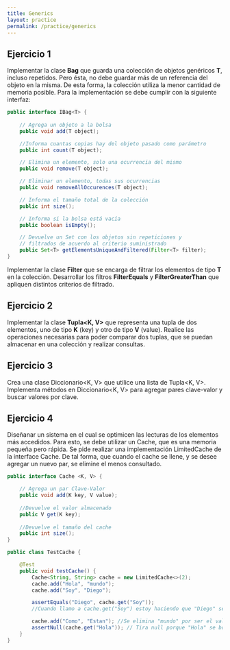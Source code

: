 ```yaml
---
title: Generics
layout: practice
permalink: /practice/generics
---
```


## Ejercicio 1
Implementar la clase **Bag<T>** que guarda una colección de objetos genéricos **T**, incluso repetidos. 
Pero ésta, no debe guardar más de un referencia del objeto en la misma. 
De esta forma, la colección utiliza la menor cantidad de memoria posible. 
Para la implementación se debe cumplir con la siguiente interfaz:

```java
public interface IBag<T> {
    
    // Agrega un objeto a la bolsa
    public void add(T object);

    //Informa cuantas copias hay del objeto pasado como parámetro
    public int count(T object);

    // Elimina un elemento, solo una ocurrencia del mismo
    public void remove(T object);

    // Eliminar un elemento, todas sus ocurrencias
    public void removeAllOccurences(T object);

    // Informa el tamaño total de la colección
    public int size();

    // Informa si la bolsa está vacía
    public boolean isEmpty();

    // Devuelve un Set con los objetos sin repeticiones y 
    // filtrados de acuerdo al criterio suministrado
    public Set<T> getElementsUniqueAndFiltered(Filter<T> filter);
}
```

Implementar la clase **Filter<T>** que se encarga de filtrar los elementos de tipo **T** en la colección.
Desarrollar los filtros **FilterEquals<T>** y **FilterGreaterThan<T>** que apliquen distintos criterios de filtrado.

## Ejercicio 2
Implementar la clase **Tupla<K, V>** que representa una tupla de dos elementos, uno de tipo **K** (key) y otro de tipo **V** (value).
Realice las operaciones necesarias para poder comparar dos tuplas, que se puedan almacenar en una colección y realizar consultas.

## Ejercicio 3
Crea una clase Diccionario<K, V> que utilice una lista de Tupla<K, V>.
Implementa métodos en Diccionario<K, V> para agregar pares clave-valor y buscar valores por clave.

## Ejercicio 4
Diseñanar un sistema en el cual se optimicen las lecturas de los elementos más accedidos. 
Para esto, se debe utilizar un Cache, que es una memoria pequeña pero rápida. 
Se pide realizar una implementación LimitedCache de la interface Cache. 
De tal forma, que cuando el cache se llene, y se desee agregar un nuevo par, se elimine el menos consultado.

```java
public interface Cache <K, V> {

    // Agrega un par Clave-Valor
    public void add(K key, V value);
    
    //Devuelve el valor almacenado
    public V get(K key);
    
    //Devuelve el tamaño del cache
    public int size();
}
```

```java
public class TestCache {

    @Test
    public void testCache() {
        Cache<String, String> cache = new LimitedCache<>(2);
        cache.add("Hola", "mundo");
        cache.add("Soy", "Diego");

        assertEquals("Diego", cache.get("Soy"));
        //Cuando llamo a cache.get("Soy") estoy haciendo que "Diego" sea el último valor consultado

        cache.add("Como", "Estan"); //Se elimina "mundo" por ser el valor menos consultado y se agrega "Estan" en su lugar
        assertNull(cache.get("Hola")); // Tira null porque "Hola" se borró del cache
    }
}
```


[//]: # (## Ejercicios adicionales)

[//]: # ()
[//]: # (### Adicional 1)

[//]: # (A stack is a container that stores objects in a manner indicated by its name —)

[//]: # (in a vertical stack where only the object at the top of the stack is accessible. It)

[//]: # (works rather like a sprung stack of plates in a cafeteria. Only the top plate is)

[//]: # (at counter level and, therefore, is the only one you can access. When you add)

[//]: # (a plate to the stack, the existing plates are pushed down so the new plate is)

[//]: # (now the one that you can access. Define a generic Stack<> type with a)

[//]: # (method push&#40;&#41; that adds the object that is passed as an argument to the top of)

[//]: # (the stack, and with a method pop&#40;&#41; that removes and returns the object that is)

[//]: # (currently at the top of the stack. The pop&#40;&#41; method should return null when)

[//]: # (the stack is empty. Demonstrate the operation of your Stack<>)

[//]: # (implementation by storing and retrieving 10 strings and 10 Double objects in)

[//]: # (stacks of a suit- able type.)

[//]: # ()
[//]: # (### Adicional 2)

[//]: # (Implement and demonstrate a listAll&#40;&#41; method in the Stack<> class definition that will list the objects in the stack.)

[//]: # ()
[//]: # (### Adicional 3)

[//]: # (Modify your Stack<> type to make it serializable. )

[//]: # (Demonstrate that this is the case by creating a Stack<String> object and adding 10 strings to it, )

[//]: # (then serializing and deserializing the Stack<String> object, and listing the contents of the deserialized stack.)